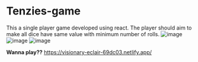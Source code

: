 # Tenzies-game
This a single player game developed using react. The player should aim to make all dice have same value with minimum number of rolls. 
![image](https://github.com/Mathi-Alagan/Tenzies-game/assets/102422886/82445fee-65ef-4384-ad0c-4576033c4b3b)
![image](https://github.com/Mathi-Alagan/Tenzies-game/assets/102422886/f52c0cb5-fdbb-44b3-9891-e22a987b133b)
![image](https://github.com/Mathi-Alagan/Tenzies-game/assets/102422886/da4febf2-cc20-4c47-8e94-4ef78d428777)

**Wanna play??**
https://visionary-eclair-69dc03.netlify.app/
